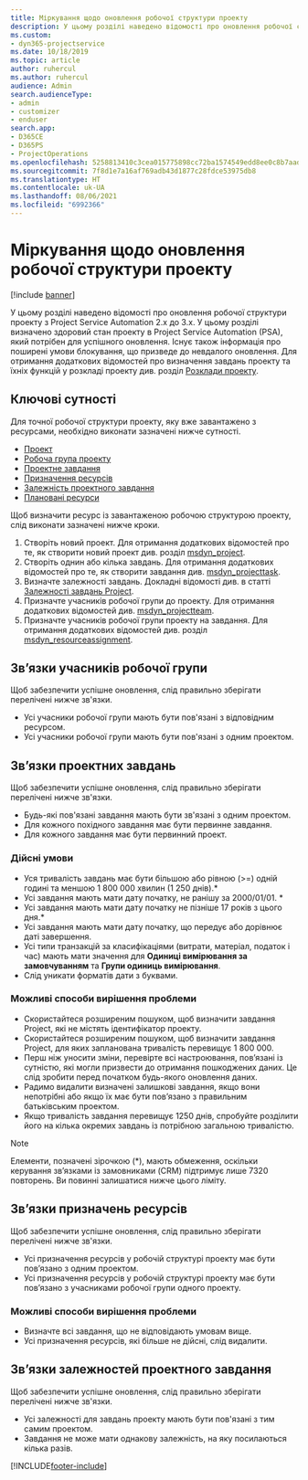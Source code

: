 ```yaml
---
title: Міркування щодо оновлення робочої структури проекту
description: У цьому розділі наведено відомості про оновлення робочої структури проекту з Project Service Automation 2.x до 3.x.
ms.custom:
- dyn365-projectservice
ms.date: 10/18/2019
ms.topic: article
author: ruhercul
ms.author: ruhercul
audience: Admin
search.audienceType:
- admin
- customizer
- enduser
search.app:
- D365CE
- D365PS
- ProjectOperations
ms.openlocfilehash: 5258813410c3cea015775898cc72ba1574549edd8ee0c8b7aad8c94943eb5a60
ms.sourcegitcommit: 7f8d1e7a16af769adb43d1877c28fdce53975db8
ms.translationtype: HT
ms.contentlocale: uk-UA
ms.lasthandoff: 08/06/2021
ms.locfileid: "6992366"
---
```

# <a name="upgrade-considerations-for-the-work-breakdown-structure"></a>Міркування щодо оновлення робочої структури проекту

[!include [banner](../includes/psa-now-project-operations.md)]

У цьому розділі наведено відомості про оновлення робочої структури проекту з Project Service Automation 2.x до 3.x. У цьому розділі визначено здоровий стан проекту в Project Service Automation (PSA), який потрібен для успішного оновлення. Існує також інформація про поширені умови блокування, що призведе до невдалого оновлення. Для отримання додаткових відомостей про визначення завдань проекту та їхніх функцій у розкладі проекту див. розділ [Розклади проекту](project-creating.md).

## <a name="key-entities"></a>Ключові сутності
Для точної робочої структури проекту, яку вже завантажено з ресурсами, необхідно виконати зазначені нижче сутності.

- [Проект](/dynamics365/customerengagement/on-premises/developer/entities/msdyn_project)
- [Робоча група проекту](/dynamics365/customerengagement/on-premises/developer/entities/msdyn_projectteam)
- [Проектне завдання](/dynamics365/customerengagement/on-premises/developer/entities/msdyn_projecttask)
- [Призначення ресурсів](/dynamics365/customerengagement/on-premises/developer/entities/msdyn_resourceassignment)
- [Залежність проектного завдання](/dynamics365/customerengagement/on-premises/developer/entities/msdyn_projecttaskdependency)
- [Плановані ресурси](/dynamics365/customerengagement/on-premises/developer/entities/bookableresource)

Щоб визначити ресурс із завантаженою робочою структурою проекту, слід виконати зазначені нижче кроки.

1. Створіть новий проект. Для отримання додаткових відомостей про те, як створити новий проект див. розділ [msdyn_project](/dynamics365/customerengagement/on-premises/developer/entities/msdyn_project).
2. Створіть однин або кілька завдань. Для отримання додаткових відомостей про те, як створити завдання див. [msdyn_projecttask](/dynamics365/customerengagement/on-premises/developer/entities/msdyn_projecttask).
3. Визначте залежності завдань. Докладні відомості див. в статті [Залежності завдань Project](/dynamics365/customerengagement/on-premises/developer/entities/msdyn_projecttaskdependency).
4. Призначте учасників робочої групи до проекту. Для отримання додаткових відомостей див. [msdyn_projectteam](/dynamics365/customerengagement/on-premises/developer/entities/msdyn_projectteam).
5. Призначте учасників робочої групи проекту на завдання. Для отримання додаткових відомостей див. розділ [msdyn_resourceassignment](/dynamics365/customerengagement/on-premises/developer/entities/msdyn_resourceassignment).

## <a name="project-team-relationships"></a>Зв’язки учасників робочої групи

Щоб забезпечити успішне оновлення, слід правильно зберігати перелічені нижче зв'язки.
- Усі учасники робочої групи мають бути пов'язані з відповідним ресурсом.
- Усі учасники робочої групи мають бути пов'язані з одним проектом. 

## <a name="project-task-relationships"></a>Зв’язки проектних завдань
Щоб забезпечити успішне оновлення, слід правильно зберігати перелічені нижче зв'язки.

- Будь-які пов'язані завдання мають бути зв'язані з одним проектом.
- Для кожного похідного завдання має бути первинне завдання.
- Для кожного завдання має бути первинний проект.

### <a name="valid-conditions"></a>Дійсні умови

- Уся тривалість завдань має бути більшою або рівною (>=) одній годині та меншою 1 800 000 хвилин (1 250 днів).*
- Усі завдання мають мати дату початку, не ранішу за 2000/01/01. *
- Усі завдання мають мати дату початку не пізніше 17 років з цього дня.*
- Усі завдання мають мати дату початку, що передує або дорівнює даті завершення.
- Усі типи транзакцій за класифікаціями (витрати, матеріал, податок і час) мають мати значення для **Одиниці вимірювання за замовчуванням** та **Групи одиниць вимірювання**.
- Слід уникати форматів дати з буквами.

### <a name="potential-mitigation-steps"></a>Можливі способи вирішення проблеми
- Скористайтеся розширеним пошуком, щоб визначити завдання Project, які не містять ідентифікатор проекту.
- Скористайтеся розширеним пошуком, щоб визначити завдання Project, для яких запланована тривалість перевищує 1 800 000.
- Перш ніж уносити зміни, перевірте всі настроювання, пов’язані із сутністю, які могли призвести до отримання пошкоджених даних. Це слід зробити перед початком будь-якого оновлення даних.
- Радимо видалити визначені залишкові завдання, якщо вони непотрібні або якщо їх має бути пов’язано з правильним батьківським проектом.
- Якщо тривалість завдання перевищує 1250 днів, спробуйте розділити його на кілька окремих завдань із потрібною загальною тривалістю.

> [!NOTE]
> Елементи, позначені зірочкою (\*), мають обмеження, оскільки керування зв’язками із замовниками (CRM) підтримує лише 7320 повторень. Ви повинні залишатися нижче цього ліміту.

## <a name="resource-assignment-relationships"></a>Зв’язки призначень ресурсів
Щоб забезпечити успішне оновлення, слід правильно зберігати перелічені нижче зв'язки.

- Усі призначення ресурсів у робочій структурі проекту має бути пов’язано з одним проектом.
- Усі призначення ресурсів у робочій структурі проекту має бути пов’язано з учасниками робочої групи одного проекту.

### <a name="potential-mitigation-steps"></a>Можливі способи вирішення проблеми
- Визначте всі завдання, що не відповідають умовам вище.  
- Усі призначення ресурсів, які більше не дійсні, слід видалити.

## <a name="project-task-dependency-relationships"></a>Зв’язки залежностей проектного завдання
Щоб забезпечити успішне оновлення, слід правильно зберігати перелічені нижче зв'язки.

- Усі залежності для завдань проекту мають бути пов'язані з тим самим проектом.
- Завдання не може мати однакову залежність, на яку посилаються кілька разів.


[!INCLUDE[footer-include](../includes/footer-banner.md)]